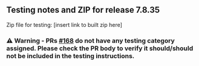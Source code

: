 ## Testing notes and ZIP for release 7.8.35

Zip file for testing: [insert link to built zip here]
### ⚠️ Warning - PRs [#168](https://github.com/opr/woocommerce-gutenberg-products-block/pull/168) do not have any testing category assigned. Please check the PR body to verify it should/should not be included in the testing instructions.
